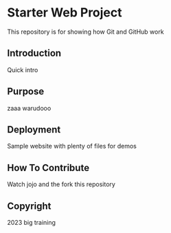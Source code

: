 # Starter Web Project

This repository is for showing how Git and GitHub work 

## Introduction

Quick intro

## Purpose

zaaa warudooo

## Deployment

Sample website with plenty of files for demos

## How To Contribute

Watch jojo and the fork this repository

## Copyright

2023 big training